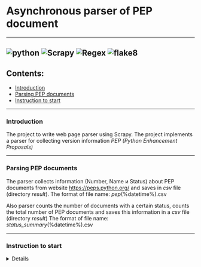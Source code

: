 # Asynchronous parser of PEP document 

---
![python](https://img.shields.io/badge/Python-3.9.0-green)
![Scrapy](https://img.shields.io/badge/Scrapy-2.5.1-green)
![Regex](https://img.shields.io/badge/Regex-grey)
![flake8](https://img.shields.io/badge/flake8-4.0.1-green)
---
## Contents:
- [Introduction](#introduction)
- [Parsing PEP documents](#parser-parsing-pep-documents)
- [Instruction to start](#instruction-to-start)

---
### <anchor>Introduction</anchor>
The project to write web page parser using Scrapy.
The project implements a parser for collecting version
information _PEP (Python Enhancement Proposals)_

----
### <anchor>Parsing PEP documents</anchor>
The parser collects information (Number, Name и Status) about
PEP documents from website https://peps.python.org/ and
saves in _csv_ file (directory _result_).
The format of file name: _pep_(%datetime%).csv

Also parser counts the number of documents with a certain status,
counts the total number of PEP documents and
saves this information in a _csv_ file (directory _result_)
The format of file name: _status_summary_(%datetime%).csv

----
### <anchor>Instruction to start</anchor>
<details>

1. Clone the repository to the local machine
`git clone git@github.com:Andrey-Kugubaev/scrapy_parser_pep.git`
2. Install and activate the virtual environment
`python -m venv venv` or `python3 -m venv venv`,
then `source venv/Scripts/activate` or `source venv/bin/activate`
3. Install Dependencies `pip install -r requirements.txt`
4. Run parsers `scrapy crawl pep`

</details>